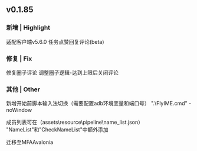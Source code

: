 ## v0.1.85
### 新增 | Highlight

适配客户端v5.6.0
任务点赞回复评论(beta)

### 修复 | Fix

修复圈子评论
调整圈子逻辑-达到上限后关闭评论


### 其他 | Other

新增开始前脚本输入法切换（需要配置adb环境变量和端口号）
".\FlyIME.cmd" -noWindow

成员列表可在（assets\resource\pipeline\name_list.json）
"NameList"和"CheckNameList"中额外添加

迁移至MFAAvalonia

